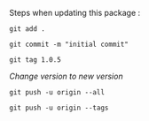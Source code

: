 Steps when updating this package  :

`git add .`

`git commit -m "initial commit"`

`git tag 1.0.5`

_Change version to new version_

`git push -u origin --all`

`git push -u origin --tags`
